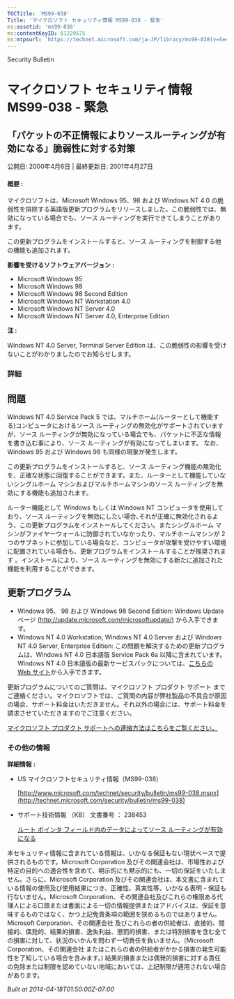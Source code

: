 ```yaml
---
TOCTitle: 'MS99-038'
Title: 'マイクロソフト セキュリティ情報 MS99-038 - 緊急'
ms:assetid: 'ms99-038'
ms:contentKeyID: 61229575
ms:mtpsurl: 'https://technet.microsoft.com/ja-JP/library/ms99-038(v=Security.10)'
---
```


Security Bulletin

マイクロソフト セキュリティ情報 MS99-038 - 緊急
===============================================

「パケットの不正情報によりソースルーティングが有効になる」脆弱性に対する対策
----------------------------------------------------------------------------

公開日: 2000年4月6日 | 最終更新日: 2001年4月27日

#### 概要 :

マイクロソフトは、Microsoft Windows 95、98 および Windows NT 4.0 の脆弱性を排除する英語版更新プログラムをリリースしました。この脆弱性では、無効になっている場合でも、ソース ルーティングを実行できてしまうことがあります。

この更新プログラムをインストールすると、ソース ルーティングを制御する他の機能も追加されます。

**影響を受けるソフトウェアバージョン** **:**

-   Microsoft Windows 95
-   Microsoft Windows 98
-   Microsoft Windows 98 Second Edition
-   Microsoft Windows NT Workstation 4.0
-   Microsoft Windows NT Server 4.0
-   Microsoft Windows NT Server 4.0, Enterprise Edition

**注 :**

Windows NT 4.0 Server, Terminal Server Edition は、この脆弱性の影響を受けないことがわかりましたのでお知らせします。

### 詳細

問題
----


Windows NT 4.0 Service Pack 5 では、マルチホーム(ルーターとして機能する)コンピュータにおけるソース ルーティングの無効化がサポートされていますが、ソース ルーティングが無効になっている場合でも、パケットに不正な情報を書き込む事により、ソース ルーティングが有効になってしまいます。
なお、Windows 95 および Windows 98 も同様の現象が発生します。

この更新プログラムをインストールすると、ソース ルーティング機能の無効化を、正確な状態に回復することができます。また、ルーターとして機能していないシングルホーム マシンおよびマルチホームマシンのソース ルーティングを無効にする機能も追加されます。

ルーター機能として Windows もしくは Windows NT コンピュータを使用しており、ソース ルーティングを無効にしたい場合､それが正確に無効化されるよう、この更新プログラムをインストールしてください。またシングルホーム マシンがファイヤーウォールに防御されていなかったり、マルチホームマシンが 2 つのサブネットに参加している場合など、コンピュータが攻撃を受けやすい環境に配置されている場合も、更新プログラムをインストールすることが推奨されます 。インストールにより、ソース ルーティングを無効にする新たに追加された機能を利用することができます。

更新プログラム
--------------


-   Windows 95、 98 および Windows 98 Second Edition:
    Windows Update ページ [(http://update.microsoft.com/microsoftupdate/)](http://update.microsoft.com/microsoftupdate/) から入手できます。
-   Windows NT 4.0 Workstation, Windows NT 4.0 Server および Windows NT 4.0 Server, Enterprise Edition:
    この問題を解決するための更新プログラムは、Windows NT 4.0 日本語版 Service Pack 6a 以降に含まれています。
    Windows NT 4.0 日本語版の最新サービスパックについては、[こちらの Web サイト](http://www.microsoft.com/japan/ntserver/downloads/sp6a.mspx)から入手できます。

更新プログラムについてのご質問は、マイクロソフト プロダクト サポート までご連絡ください。マイクロソフトでは、ご質問の内容が弊社製品の不具合が原因の場合、サポート料金はいただきません。それ以外の場合には、サポート料金を請求させていただきますのでご注意ください。

[マイクロソフト プロダクト サポートへの連絡方法はこちらをご覧ください。](http://www.microsoft.com/japan/security/support/patchqa.mspx)

### その他の情報

**詳細情報** **:**

-   US マイクロソフトセキュリティ情報（MS99-038）

    [http://www.microsoft.com/technet/security/bulletin/ms99-038.mspx](http://technet.microsoft.com/security/bulletin/ms99-038)
-   サポート技術情報 （KB） 文書番号 ： 238453

    [ルート ポインタ フィールド内のデータによってソース ルーティングが有効になる](http://support.microsoft.com/kb/238453)

本セキュリティ情報に含まれている情報は、いかなる保証もない現状ベースで提供されるものです。Microsoft Corporation 及びその関連会社は、市場性および特定の目的への適合性を含めて、明示的にも黙示的にも、一切の保証をいたしません。さらに、Microsoft Corporation 及びその関連会社は、本文書に含まれている情報の使用及び使用結果につき、正確性、真実性等、いかなる表明・保証も行ないません。Microsoft Corporation、その関連会社及びこれらの権限ある代理人による口頭または書面による一切の情報提供またはアドバイスは、保証を意味するものではなく、かつ上記免責条項の範囲を狭めるものではありません。Microsoft Corporation、その関連会社 及びこれらの者の供給者は、直接的、間接的、偶発的、結果的損害、逸失利益、懲罰的損害、または特別損害を含む全ての損害に対して、状況のいかんを問わず一切責任を負いません。（Microsoft Corporation、その関連会社 またはこれらの者の供給者がかかる損害の発生可能性を了知している場合を含みます。) 結果的損害または偶発的損害に対する責任の免除または制限を認めていない地域においては、上記制限が適用されない場合があります。

*Built at 2014-04-18T01:50:00Z-07:00*
